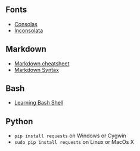 ## Fonts
* [Consolas](https://docs.microsoft.com/en-us/typography/font-list/consolas)
* [Inconsolata](http://www.levien.com/type/myfonts/inconsolata.html)

## Markdown
* [Markdown cheatsheet](https://github.com/adam-p/markdown-here/wiki/Markdown-Cheatsheet)
* [Markdown Syntax](https://daringfireball.net/projects/markdown/syntax)

## Bash
* [Learning Bash Shell](bash/readme.md)

## Python
* `pip install requests` on Windows or Cygwin
* `sudo pip install requests` on Linux or MacOs X



